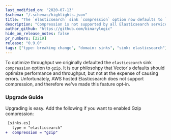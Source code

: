 ```yaml
---
last_modified_on: "2020-07-13"
$schema: "/.schemas/highlights.json"
title: "The `elasticsearch` sink `compression` option now defaults to `none`"
description: "Compression is not supported by all Elasticsearch service providers"
author_github: "https://github.com/binarylogic"
hide_on_release_notes: false
pr_numbers: [2219]
release: "0.9.0"
tags: ["type: breaking change", "domain: sinks", "sink: elasticsearch"]
---
```


To optimize throughput we originally defaulted the `elasticsearch` sink
`compression` option to `gzip`. It is our philosohpy that Vector's defaults
should optimize performance and throughput, but not at the expense of causing
errors. Unfortunately, AWS hosted Elasticsearch does not support compression,
and therefore we've made this feature opt-in.

### Upgrade Guide

Upgrading is easy. Add the following if you want to enabled Gzip compression:

```diff title="vector.toml"
 [sinks.es]
   type = "elasticsearch"
+  compression = "gzip"
```


